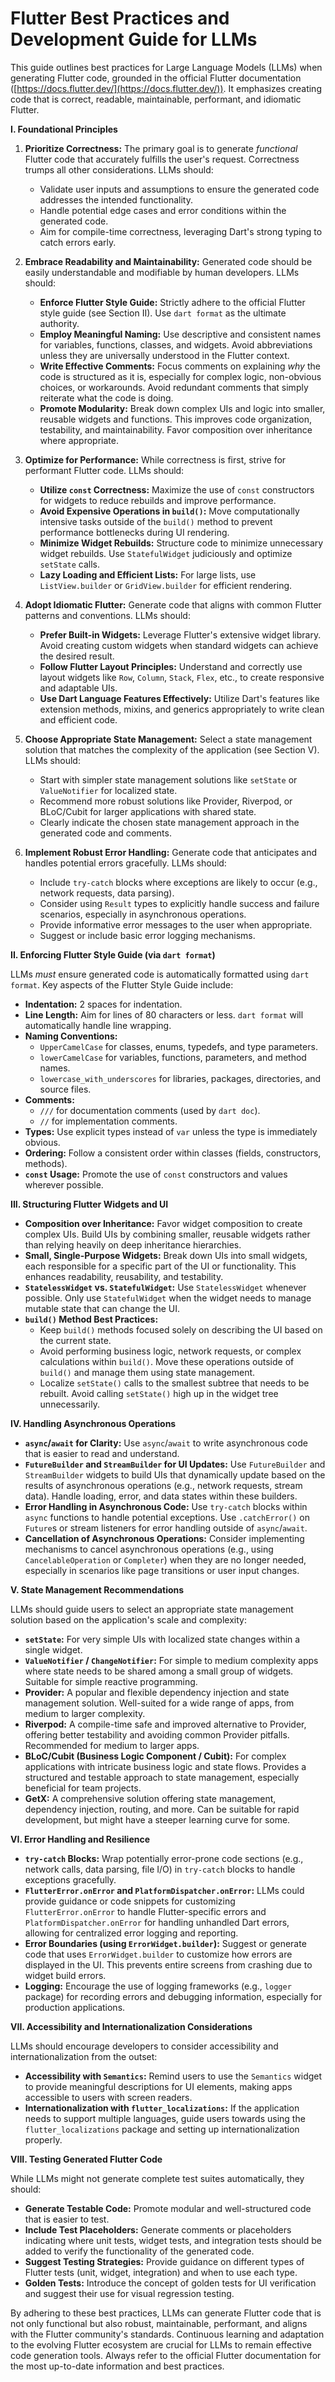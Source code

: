 # Flutter Best Practices and Development Guide for LLMs

This guide outlines best practices for Large Language Models (LLMs) when generating Flutter code, grounded in the official Flutter documentation ([https://docs.flutter.dev/](https://docs.flutter.dev/)). It emphasizes creating code that is correct, readable, maintainable, performant, and idiomatic Flutter.

**I. Foundational Principles**

1.  **Prioritize Correctness:** The primary goal is to generate *functional* Flutter code that accurately fulfills the user's request.  Correctness trumps all other considerations. LLMs should:
    *   Validate user inputs and assumptions to ensure the generated code addresses the intended functionality.
    *   Handle potential edge cases and error conditions within the generated code.
    *   Aim for compile-time correctness, leveraging Dart's strong typing to catch errors early.

2.  **Embrace Readability and Maintainability:** Generated code should be easily understandable and modifiable by human developers. LLMs should:
    *   **Enforce Flutter Style Guide:**  Strictly adhere to the official Flutter style guide (see Section II). Use `dart format` as the ultimate authority.
    *   **Employ Meaningful Naming:** Use descriptive and consistent names for variables, functions, classes, and widgets.  Avoid abbreviations unless they are universally understood in the Flutter context.
    *   **Write Effective Comments:**  Focus comments on explaining *why* the code is structured as it is, especially for complex logic, non-obvious choices, or workarounds.  Avoid redundant comments that simply reiterate what the code is doing.
    *   **Promote Modularity:** Break down complex UIs and logic into smaller, reusable widgets and functions.  This improves code organization, testability, and maintainability.  Favor composition over inheritance where appropriate.

3.  **Optimize for Performance:** While correctness is first, strive for performant Flutter code. LLMs should:
    *   **Utilize `const` Correctness:**  Maximize the use of `const` constructors for widgets to reduce rebuilds and improve performance.
    *   **Avoid Expensive Operations in `build()`:**  Move computationally intensive tasks outside of the `build()` method to prevent performance bottlenecks during UI rendering.
    *   **Minimize Widget Rebuilds:**  Structure code to minimize unnecessary widget rebuilds.  Use `StatefulWidget` judiciously and optimize `setState` calls.
    *   **Lazy Loading and Efficient Lists:** For large lists, use `ListView.builder` or `GridView.builder` for efficient rendering.

4.  **Adopt Idiomatic Flutter:** Generate code that aligns with common Flutter patterns and conventions. LLMs should:
    *   **Prefer Built-in Widgets:**  Leverage Flutter's extensive widget library. Avoid creating custom widgets when standard widgets can achieve the desired result.
    *   **Follow Flutter Layout Principles:**  Understand and correctly use layout widgets like `Row`, `Column`, `Stack`, `Flex`, etc., to create responsive and adaptable UIs.
    *   **Use Dart Language Features Effectively:** Utilize Dart's features like extension methods, mixins, and generics appropriately to write clean and efficient code.

5.  **Choose Appropriate State Management:** Select a state management solution that matches the complexity of the application (see Section V). LLMs should:
    *   Start with simpler state management solutions like `setState` or `ValueNotifier` for localized state.
    *   Recommend more robust solutions like Provider, Riverpod, or BLoC/Cubit for larger applications with shared state.
    *   Clearly indicate the chosen state management approach in the generated code and comments.

6.  **Implement Robust Error Handling:** Generate code that anticipates and handles potential errors gracefully. LLMs should:
    *   Include `try-catch` blocks where exceptions are likely to occur (e.g., network requests, data parsing).
    *   Consider using `Result` types to explicitly handle success and failure scenarios, especially in asynchronous operations.
    *   Provide informative error messages to the user when appropriate.
    *   Suggest or include basic error logging mechanisms.

**II. Enforcing Flutter Style Guide (via `dart format`)**

LLMs *must* ensure generated code is automatically formatted using `dart format`.  Key aspects of the Flutter Style Guide include:

*   **Indentation:** 2 spaces for indentation.
*   **Line Length:** Aim for lines of 80 characters or less. `dart format` will automatically handle line wrapping.
*   **Naming Conventions:**
    *   `UpperCamelCase` for classes, enums, typedefs, and type parameters.
    *   `lowerCamelCase` for variables, functions, parameters, and method names.
    *   `lowercase_with_underscores` for libraries, packages, directories, and source files.
*   **Comments:**
    *   `///` for documentation comments (used by `dart doc`).
    *   `//` for implementation comments.
*   **Types:** Use explicit types instead of `var` unless the type is immediately obvious.
*   **Ordering:** Follow a consistent order within classes (fields, constructors, methods).
*   **`const` Usage:**  Promote the use of `const` constructors and values wherever possible.

**III. Structuring Flutter Widgets and UI**

*   **Composition over Inheritance:**  Favor widget composition to create complex UIs. Build UIs by combining smaller, reusable widgets rather than relying heavily on deep inheritance hierarchies.
*   **Small, Single-Purpose Widgets:**  Break down UIs into small widgets, each responsible for a specific part of the UI or functionality. This enhances readability, reusability, and testability.
*   **`StatelessWidget` vs. `StatefulWidget`:**  Use `StatelessWidget` whenever possible. Only use `StatefulWidget` when the widget needs to manage mutable state that can change the UI.
*   **`build()` Method Best Practices:**
    *   Keep `build()` methods focused solely on describing the UI based on the current state.
    *   Avoid performing business logic, network requests, or complex calculations within `build()`. Move these operations outside of `build()` and manage them using state management.
    *   Localize `setState()` calls to the smallest subtree that needs to be rebuilt. Avoid calling `setState()` high up in the widget tree unnecessarily.

**IV. Handling Asynchronous Operations**

*   **`async`/`await` for Clarity:**  Use `async`/`await` to write asynchronous code that is easier to read and understand.
*   **`FutureBuilder` and `StreamBuilder` for UI Updates:**  Use `FutureBuilder` and `StreamBuilder` widgets to build UIs that dynamically update based on the results of asynchronous operations (e.g., network requests, stream data). Handle loading, error, and data states within these builders.
*   **Error Handling in Asynchronous Code:**  Use `try-catch` blocks within `async` functions to handle potential exceptions. Use `.catchError()` on `Future`s or stream listeners for error handling outside of `async`/`await`.
*   **Cancellation of Asynchronous Operations:**  Consider implementing mechanisms to cancel asynchronous operations (e.g., using `CancelableOperation` or `Completer`) when they are no longer needed, especially in scenarios like page transitions or user input changes.

**V. State Management Recommendations**

LLMs should guide users to select an appropriate state management solution based on the application's scale and complexity:

*   **`setState`:** For very simple UIs with localized state changes within a single widget.
*   **`ValueNotifier` / `ChangeNotifier`:** For simple to medium complexity apps where state needs to be shared among a small group of widgets. Suitable for simple reactive programming.
*   **Provider:** A popular and flexible dependency injection and state management solution.  Well-suited for a wide range of apps, from medium to larger complexity.
*   **Riverpod:** A compile-time safe and improved alternative to Provider, offering better testability and avoiding common Provider pitfalls. Recommended for medium to larger apps.
*   **BLoC/Cubit (Business Logic Component / Cubit):** For complex applications with intricate business logic and state flows.  Provides a structured and testable approach to state management, especially beneficial for team projects.
*   **GetX:** A comprehensive solution offering state management, dependency injection, routing, and more.  Can be suitable for rapid development, but might have a steeper learning curve for some.

**VI. Error Handling and Resilience**

*   **`try-catch` Blocks:**  Wrap potentially error-prone code sections (e.g., network calls, data parsing, file I/O) in `try-catch` blocks to handle exceptions gracefully.
*   **`FlutterError.onError` and `PlatformDispatcher.onError`:**  LLMs could provide guidance or code snippets for customizing `FlutterError.onError` to handle Flutter-specific errors and `PlatformDispatcher.onError` for handling unhandled Dart errors, allowing for centralized error logging and reporting.
*   **Error Boundaries (using `ErrorWidget.builder`):**  Suggest or generate code that uses `ErrorWidget.builder` to customize how errors are displayed in the UI. This prevents entire screens from crashing due to widget build errors.
*   **Logging:** Encourage the use of logging frameworks (e.g., `logger` package) for recording errors and debugging information, especially for production applications.

**VII. Accessibility and Internationalization Considerations**

LLMs should encourage developers to consider accessibility and internationalization from the outset:

*   **Accessibility with `Semantics`:**  Remind users to use the `Semantics` widget to provide meaningful descriptions for UI elements, making apps accessible to users with screen readers.
*   **Internationalization with `flutter_localizations`:**  If the application needs to support multiple languages, guide users towards using the `flutter_localizations` package and setting up internationalization properly.

**VIII. Testing Generated Flutter Code**

While LLMs might not generate complete test suites automatically, they should:

*   **Generate Testable Code:**  Promote modular and well-structured code that is easier to test.
*   **Include Test Placeholders:**  Generate comments or placeholders indicating where unit tests, widget tests, and integration tests should be added to verify the functionality of the generated code.
*   **Suggest Testing Strategies:**  Provide guidance on different types of Flutter tests (unit, widget, integration) and when to use each type.
*   **Golden Tests:** Introduce the concept of golden tests for UI verification and suggest their use for visual regression testing.

By adhering to these best practices, LLMs can generate Flutter code that is not only functional but also robust, maintainable, performant, and aligns with the Flutter community's standards.  Continuous learning and adaptation to the evolving Flutter ecosystem are crucial for LLMs to remain effective code generation tools.  Always refer to the official Flutter documentation for the most up-to-date information and best practices.
